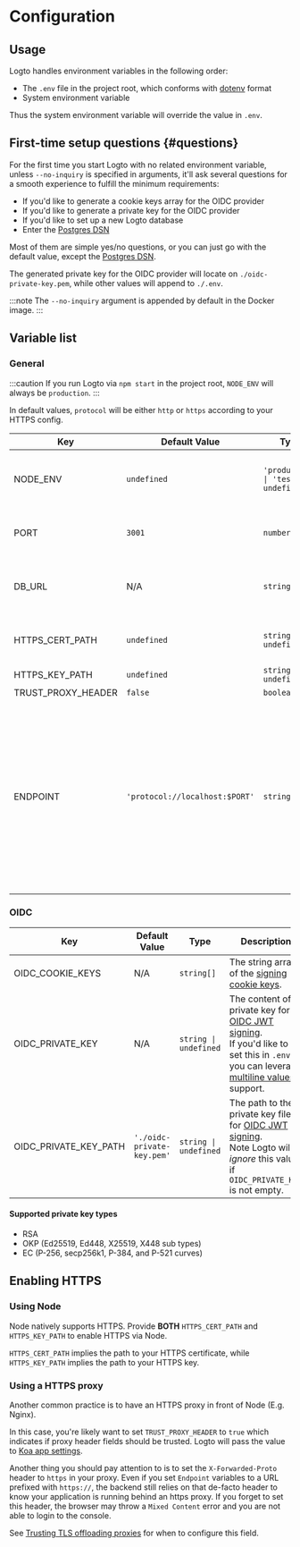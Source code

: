 # Configuration

## Usage

Logto handles environment variables in the following order:

- The `.env` file in the project root, which conforms with [dotenv](https://github.com/motdotla/dotenv#readme) format
- System environment variable

Thus the system environment variable will override the value in `.env`.

## First-time setup questions {#questions}

For the first time you start Logto with no related environment variable, unless `--no-inquiry` is specified in arguments, it'll ask several questions for a smooth experience to fulfill the minimum requirements:

- If you'd like to generate a cookie keys array for the OIDC provider
- If you'd like to generate a private key for the OIDC provider
- If you'd like to set up a new Logto database
- Enter the [Postgres DSN](https://www.postgresql.org/docs/14/libpq-connect.html#id-1.7.3.8.3.6)

Most of them are simple yes/no questions, or you can just go with the default value, except the [Postgres DSN](https://www.postgresql.org/docs/14/libpq-connect.html#id-1.7.3.8.3.6).

The generated private key for the OIDC provider will locate on `./oidc-private-key.pem`, while other values will append to `./.env`.

:::note
The `--no-inquiry` argument is appended by default in the Docker image.
:::

## Variable list

### General

:::caution
If you run Logto via `npm start` in the project root, `NODE_ENV` will always be `production`.
:::

In default values, `protocol` will be either `http` or `https` according to your HTTPS config.

| Key                | Default Value                  | Type                                                     | Description                                                                                                                                                                                                                                      |
| ------------------ | ------------------------------ | -------------------------------------------------------- | ------------------------------------------------------------------------------------------------------------------------------------------------------------------------------------------------------------------------------------------------ |
| NODE_ENV           | `undefined`                    | <code>'production' &#124; 'test' &#124; undefined</code> | What kind of environment that Logto runs in.                                                                                                                                                                                                     |
| PORT               | `3001`                         | `number`                                                 | The local port that Logto listens.                                                                                                                                                                                                               |
| DB_URL             | N/A                            | `string`                                                 | The [Postgres DSN](https://www.postgresql.org/docs/14/libpq-connect.html#id-1.7.3.8.3.6) for Logto database.                                                                                                                                     |
| HTTPS_CERT_PATH    | `undefined`                    | <code>string &#124; undefined</code>                     | See [Enabling HTTPS](#enabling-https) for details.                                                                                                                                                                                               |
| HTTPS_KEY_PATH     | `undefined`                    | <code>string &#124; undefined</code>                     | Ditto.                                                                                                                                                                                                                                           |
| TRUST_PROXY_HEADER | `false`                        | `boolean`                                                | Ditto.                                                                                                                                                                                                                                           |
| ENDPOINT           | `'protocol://localhost:$PORT'` | `string`                                                 | You may specific a URL with your custom domain for online testing or production. This will affect the value of [OIDC issuer identifier](https://openid.net/specs/openid-connect-core-1_0.html#IssuerIdentifier) and Admin Console Redirect URIs. |

### OIDC

| Key                   | Default Value              | Type                                 | Description                                                                                                                                                                                                                                                    |
| --------------------- | -------------------------- | ------------------------------------ | -------------------------------------------------------------------------------------------------------------------------------------------------------------------------------------------------------------------------------------------------------------- |
| OIDC_COOKIE_KEYS      | N/A                        | <code>string[]</code>                | The string array of the [signing cookie keys](https://github.com/panva/node-oidc-provider/blob/main/docs/README.md#cookieskeys).                                                                                                                               |
| OIDC_PRIVATE_KEY      | N/A                        | <code>string &#124; undefined</code> | The content of private key for [OIDC JWT signing](https://openid.net/specs/openid-connect-core-1_0.html#Signing). <br/> If you'd like to set this in `.env`, you can leverage [multiline values](https://github.com/motdotla/dotenv#multiline-values) support. |
| OIDC_PRIVATE_KEY_PATH | `'./oidc-private-key.pem'` | <code>string &#124; undefined</code> | The path to the private key file for [OIDC JWT signing](https://openid.net/specs/openid-connect-core-1_0.html#Signing). <br/> Note Logto will _ignore_ this value if `OIDC_PRIVATE_KEY` is not empty.                                                          |

#### Supported private key types

- RSA
- OKP (Ed25519, Ed448, X25519, X448 sub types)
- EC (P-256, secp256k1, P-384, and P-521 curves)

## Enabling HTTPS

### Using Node

Node natively supports HTTPS. Provide **BOTH** `HTTPS_CERT_PATH` and `HTTPS_KEY_PATH` to enable HTTPS via Node.

`HTTPS_CERT_PATH` implies the path to your HTTPS certificate, while `HTTPS_KEY_PATH` implies the path to your HTTPS key.

### Using a HTTPS proxy

Another common practice is to have an HTTPS proxy in front of Node (E.g. Nginx).

In this case, you're likely want to set `TRUST_PROXY_HEADER` to `true` which indicates if proxy header fields should be trusted. Logto will pass the value to [Koa app settings](https://github.com/koajs/koa/blob/master/docs/api/index.md#settings).

Another thing you should pay attention to is to set the `X-Forwarded-Proto` header to `https` in your proxy. Even if you set `Endpoint` variables to a URL prefixed with `https://`, the backend still relies on that de-facto header to know your application is running behind an https proxy. If you forget to set this header, the browser may throw a `Mixed Content` error and you are not able to login to the console.

See [Trusting TLS offloading proxies](https://github.com/panva/node-oidc-provider/blob/main/docs/README.md#trusting-tls-offloading-proxies) for when to configure this field.
